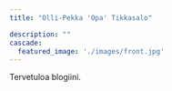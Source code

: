 ```yaml
---
title: "Olli-Pekka 'Opa' Tikkasalo"

description: ""
cascade:
  featured_image: './images/front.jpg'
---
```

Tervetuloa blogiini.
